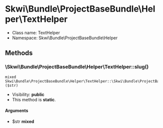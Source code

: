 Skwi\Bundle\ProjectBaseBundle\Helper\TextHelper
===============






* Class name: TextHelper
* Namespace: Skwi\Bundle\ProjectBaseBundle\Helper







Methods
-------


### \Skwi\Bundle\ProjectBaseBundle\Helper\TextHelper::slug()

```
mixed Skwi\Bundle\ProjectBaseBundle\Helper\TextHelper::\Skwi\Bundle\ProjectBaseBundle\Helper\TextHelper::slug()($str)
```





* Visibility: **public**
* This method is **static**.

#### Arguments

* $str **mixed**


